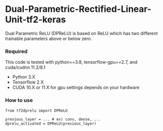 # Dual-Parametric-Rectified-Linear-Unit-tf2-keras
Dual Parametric ReLU (DPReLU) is based on ReLU which has two different trainable parameters above or below zero.

### Required
This code is tested with python==3.8, tensorflow-gpu==2.7, and cuda/cudnn 11.2/8.1
- Python 3.X
- Tensorflow 2.X
- CUDA 10.X or 11.X for gpu settings depends on your hardware

### How to use
```python3
from tf2dprelu import DPReLU

previous_layer = ... # ex) conv, dense, ...
dprelu_activated = DPReLU(previous_layer)
```
